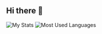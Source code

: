 ## Hi there 👋


<img alt= "My Stats" src="https://github-readme-stats.vercel.app/api?username=Schumert&show_icons=true&theme=transparent&hide_border=true" />
<img alt="Most Used Languages" src="https://github-readme-stats.vercel.app/api/top-langs/?username=Schumert&show_icons=true&theme=transparent" />
<!--
Here are some ideas to get you started:

- 🔭 I’m currently working on ...
- 🌱 I’m currently learning ...
- 👯 I’m looking to collaborate on ...
- 🤔 I’m looking for help with ...
- 💬 Ask me about ...
- 📫 How to reach me: ...
- 😄 Pronouns: ...
- ⚡ Fun fact: ...
-->
